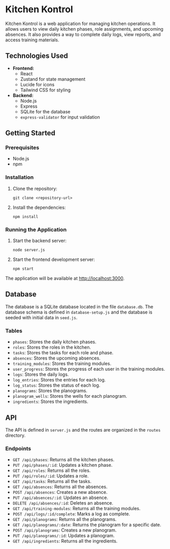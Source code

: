 # Kitchen Kontrol

Kitchen Kontrol is a web application for managing kitchen operations. It allows users to view daily kitchen phases, role assignments, and upcoming absences. It also provides a way to complete daily logs, view reports, and access training materials.

## Technologies Used

*   **Frontend:**
    *   React
    *   Zustand for state management
    *   Lucide for icons
    *   Tailwind CSS for styling
*   **Backend:**
    *   Node.js
    *   Express
    *   SQLite for the database
    *   `express-validator` for input validation

## Getting Started

### Prerequisites

*   Node.js
*   npm

### Installation

1.  Clone the repository:
    ```
    git clone <repository-url>
    ```
2.  Install the dependencies:
    ```
    npm install
    ```

### Running the Application

1.  Start the backend server:
    ```
    node server.js
    ```
2.  Start the frontend development server:
    ```
    npm start
    ```

The application will be available at [http://localhost:3000](http://localhost:3000).

## Database

The database is a SQLite database located in the file `database.db`. The database schema is defined in `database-setup.js` and the database is seeded with initial data in `seed.js`.

### Tables

*   `phases`: Stores the daily kitchen phases.
*   `roles`: Stores the roles in the kitchen.
*   `tasks`: Stores the tasks for each role and phase.
*   `absences`: Stores the upcoming absences.
*   `training_modules`: Stores the training modules.
*   `user_progress`: Stores the progress of each user in the training modules.
*   `logs`: Stores the daily logs.
*   `log_entries`: Stores the entries for each log.
*   `log_status`: Stores the status of each log.
*   `planograms`: Stores the planograms.
*   `planogram_wells`: Stores the wells for each planogram.
*   `ingredients`: Stores the ingredients.

## API

The API is defined in `server.js` and the routes are organized in the `routes` directory.

### Endpoints

*   `GET /api/phases`: Returns all the kitchen phases.
*   `PUT /api/phases/:id`: Updates a kitchen phase.
*   `GET /api/roles`: Returns all the roles.
*   `PUT /api/roles/:id`: Updates a role.
*   `GET /api/tasks`: Returns all the tasks.
*   `GET /api/absences`: Returns all the absences.
*   `POST /api/absences`: Creates a new absence.
*   `PUT /api/absences/:id`: Updates an absence.
*   `DELETE /api/absences/:id`: Deletes an absence.
*   `GET /api/training-modules`: Returns all the training modules.
*   `POST /api/logs/:id/complete`: Marks a log as complete.
*   `GET /api/planograms`: Returns all the planograms.
*   `GET /api/planograms/:date`: Returns the planogram for a specific date.
*   `POST /api/planograms`: Creates a new planogram.
*   `PUT /api/planograms/:id`: Updates a planogram.
*   `GET /api/ingredients`: Returns all the ingredients.